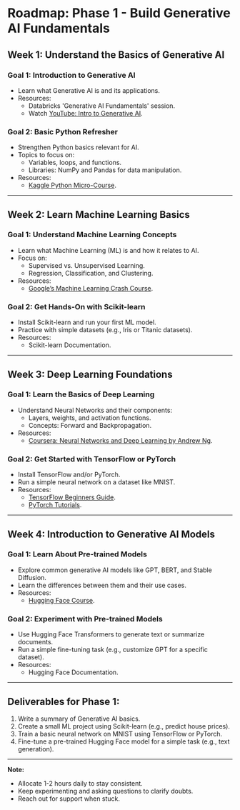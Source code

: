# Roadmap: Phase 1 - Build Generative AI Fundamentals

## Week 1: Understand the Basics of Generative AI

### **Goal 1: Introduction to Generative AI**
- Learn what Generative AI is and its applications.
- Resources:
  - Databricks 'Generative AI Fundamentals' session.
  - Watch [YouTube: Intro to Generative AI](https://www.youtube.com/results?search_query=introduction+to+generative+ai).

### **Goal 2: Basic Python Refresher**
- Strengthen Python basics relevant for AI.
- Topics to focus on:
  - Variables, loops, and functions.
  - Libraries: NumPy and Pandas for data manipulation.
- Resources:
  - [Kaggle Python Micro-Course](https://www.kaggle.com/learn/python).

---

## Week 2: Learn Machine Learning Basics

### **Goal 1: Understand Machine Learning Concepts**
- Learn what Machine Learning (ML) is and how it relates to AI.
- Focus on:
  - Supervised vs. Unsupervised Learning.
  - Regression, Classification, and Clustering.
- Resources:
  - [Google’s Machine Learning Crash Course](https://developers.google.com/machine-learning/crash-course).

### **Goal 2: Get Hands-On with Scikit-learn**
- Install Scikit-learn and run your first ML model.
- Practice with simple datasets (e.g., Iris or Titanic datasets).
- Resources:
  - Scikit-learn Documentation.

---

## Week 3: Deep Learning Foundations

### **Goal 1: Learn the Basics of Deep Learning**
- Understand Neural Networks and their components:
  - Layers, weights, and activation functions.
  - Concepts: Forward and Backpropagation.
- Resources:
  - [Coursera: Neural Networks and Deep Learning by Andrew Ng](https://www.coursera.org/learn/neural-networks-deep-learning).

### **Goal 2: Get Started with TensorFlow or PyTorch**
- Install TensorFlow and/or PyTorch.
- Run a simple neural network on a dataset like MNIST.
- Resources:
  - [TensorFlow Beginners Guide](https://www.tensorflow.org/tutorials/quickstart/beginner).
  - [PyTorch Tutorials](https://pytorch.org/tutorials/).

---

## Week 4: Introduction to Generative AI Models

### **Goal 1: Learn About Pre-trained Models**
- Explore common generative AI models like GPT, BERT, and Stable Diffusion.
- Learn the differences between them and their use cases.
- Resources:
  - [Hugging Face Course](https://huggingface.co/course).

### **Goal 2: Experiment with Pre-trained Models**
- Use Hugging Face Transformers to generate text or summarize documents.
- Run a simple fine-tuning task (e.g., customize GPT for a specific dataset).
- Resources:
  - Hugging Face Documentation.

---

## Deliverables for Phase 1:
1. Write a summary of Generative AI basics.
2. Create a small ML project using Scikit-learn (e.g., predict house prices).
3. Train a basic neural network on MNIST using TensorFlow or PyTorch.
4. Fine-tune a pre-trained Hugging Face model for a simple task (e.g., text generation).

---

**Note:**
- Allocate 1-2 hours daily to stay consistent.
- Keep experimenting and asking questions to clarify doubts.
- Reach out for support when stuck.
